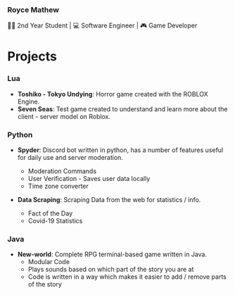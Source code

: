 ### Royce Mathew
🧑‍🎓 2nd Year Student | 💻 Software Engineer | 🎮 Game Developer



 # Projects
 ### Lua
 - **Toshiko - Tokyo Undying**: Horror game created with the ROBLOX Engine. 
 - **Seven Seas**: Test game created to understand and learn more about the client - server model on Roblox.

### Python
 - **Spyder**: Discord bot written in python, has a number of features useful for daily use and server moderation.
	 - Moderation Commands
	 - User Verification - Saves user data locally
	 - Time zone converter

 - **Data Scraping**: Scraping Data from the web for statistics / info.
	 - Fact of the Day
	 - Covid-19 Statistics

### Java
- **New-world**: Complete RPG terminal-based game written in Java.
	- Modular Code
	- Plays sounds based on which part of the story you are at
	- Code is written in a way which makes it easier to add / remove parts of the story
